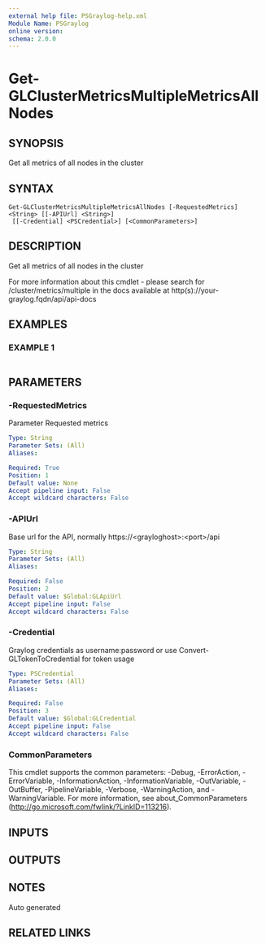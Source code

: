 ```yaml
---
external help file: PSGraylog-help.xml
Module Name: PSGraylog
online version:
schema: 2.0.0
---
```


# Get-GLClusterMetricsMultipleMetricsAllNodes

## SYNOPSIS
Get all metrics of all nodes in the cluster

## SYNTAX

```
Get-GLClusterMetricsMultipleMetricsAllNodes [-RequestedMetrics] <String> [[-APIUrl] <String>]
 [[-Credential] <PSCredential>] [<CommonParameters>]
```

## DESCRIPTION
Get all metrics of all nodes in the cluster


For more information about this cmdlet - please search for /cluster/metrics/multiple in the docs available at http(s)://your-graylog.fqdn/api/api-docs

## EXAMPLES

### EXAMPLE 1
```

```

## PARAMETERS

### -RequestedMetrics
Parameter Requested metrics

```yaml
Type: String
Parameter Sets: (All)
Aliases:

Required: True
Position: 1
Default value: None
Accept pipeline input: False
Accept wildcard characters: False
```

### -APIUrl
Base url for the API, normally https://\<grayloghost\>:\<port\>/api

```yaml
Type: String
Parameter Sets: (All)
Aliases:

Required: False
Position: 2
Default value: $Global:GLApiUrl
Accept pipeline input: False
Accept wildcard characters: False
```

### -Credential
Graylog credentials as username:password or use Convert-GLTokenToCredential for token usage

```yaml
Type: PSCredential
Parameter Sets: (All)
Aliases:

Required: False
Position: 3
Default value: $Global:GLCredential
Accept pipeline input: False
Accept wildcard characters: False
```

### CommonParameters
This cmdlet supports the common parameters: -Debug, -ErrorAction, -ErrorVariable, -InformationAction, -InformationVariable, -OutVariable, -OutBuffer, -PipelineVariable, -Verbose, -WarningAction, and -WarningVariable. For more information, see about_CommonParameters (http://go.microsoft.com/fwlink/?LinkID=113216).

## INPUTS

## OUTPUTS

## NOTES
Auto generated

## RELATED LINKS
